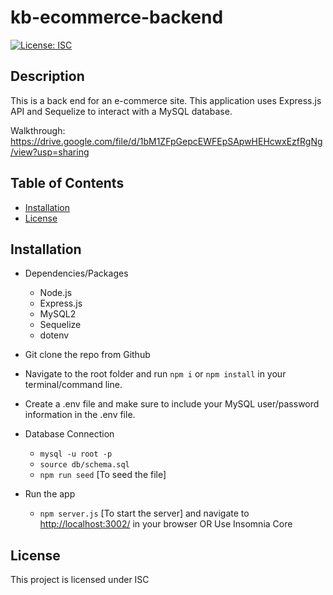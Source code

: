 # kb-ecommerce-backend
[![License: ISC](https://img.shields.io/badge/License-ISC-blue.svg)](https://opensource.org/licenses/ISC)

## Description 
This is a back end for an e-commerce site. This application uses Express.js API and Sequelize to interact with a MySQL database.

Walkthrough: https://drive.google.com/file/d/1bM1ZFpGepcEWFEpSApwHEHcwxEzfRgNg/view?usp=sharing

## Table of Contents
* [Installation](#installation)
* [License](#license)

## Installation 

* Dependencies/Packages
    - Node.js
    - Express.js
    - MySQL2
    - Sequelize
    - dotenv

* Git clone the repo from Github

* Navigate to the root folder and run `npm i` or `npm install` in your terminal/command line.

* Create a .env file and make sure to include your MySQL user/password information in the .env file.

* Database Connection
    - `mysql -u root -p`
    - `source db/schema.sql`
    - `npm run seed` [To seed the file]

* Run the app
     - `npm server.js` [To start the server] and navigate to <http://localhost:3002/> in your browser OR Use Insomnia Core

## License 
This project is licensed under ISC
